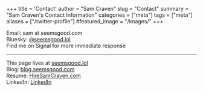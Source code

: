 +++
title = 'Contact'
author = "Sam Craven"
slug = "Contact"
summary = "Sam Craven's Contact Information"
categories = ["meta"]
tags = ["meta"]
aliases = ["/twitter-profile"]
#featured_image = "/images/"
+++

Email: sam at seemsgood.com   
Bluesky: [@seemsgood.lol](https://bsky.app/profile/seemsgood.lol)   
Find me on Signal for more immediate response

---

This page lives at [seemsgood.lol](https://seemsgood.lol)   
Blog: [blog.seemsgood.com](https://blog.seemsgood.com)   
Resume: [HireSamCraven.com](https://HireSamCraven.com)  
LinkedIn: [LinkedIn](https://www.linkedin.com/in/SamCravenSecurity/)
